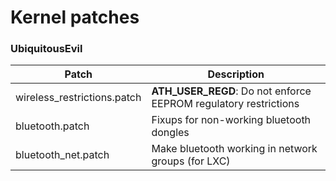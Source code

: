 # Kernel patches

### UbiquitousEvil

| Patch | Description |
| ------ | ------ |
| wireless_restrictions.patch | **ATH_USER_REGD**: Do not enforce EEPROM regulatory restrictions |
| bluetooth.patch | Fixups for non-working bluetooth dongles |
| bluetooth_net.patch | Make bluetooth working in network groups (for LXC) |


